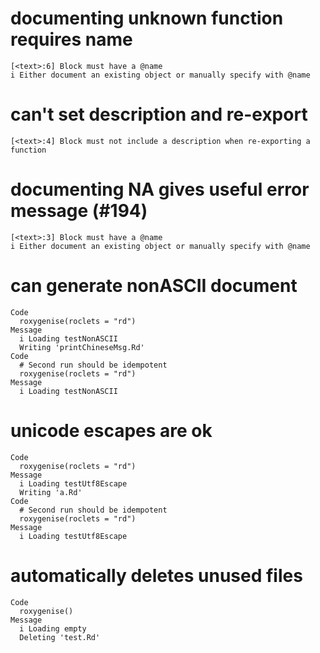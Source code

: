 # documenting unknown function requires name

    [<text>:6] Block must have a @name
    i Either document an existing object or manually specify with @name

# can't set description and re-export

    [<text>:4] Block must not include a description when re-exporting a function

# documenting NA gives useful error message (#194)

    [<text>:3] Block must have a @name
    i Either document an existing object or manually specify with @name

# can generate nonASCII document

    Code
      roxygenise(roclets = "rd")
    Message
      i Loading testNonASCII
      Writing 'printChineseMsg.Rd'
    Code
      # Second run should be idempotent
      roxygenise(roclets = "rd")
    Message
      i Loading testNonASCII

# unicode escapes are ok

    Code
      roxygenise(roclets = "rd")
    Message
      i Loading testUtf8Escape
      Writing 'a.Rd'
    Code
      # Second run should be idempotent
      roxygenise(roclets = "rd")
    Message
      i Loading testUtf8Escape

# automatically deletes unused files

    Code
      roxygenise()
    Message
      i Loading empty
      Deleting 'test.Rd'

